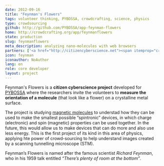 ```yaml
---
date: 2012-09-16
title: "Feynman's Flowers"
tags: volunteer thinking, PYBOSSA, crowdcrafting, science, physics
type: crowdsourcing
github: http://github.com/PYBOSSA/app-feynman-flowers
home: http://crowdcrafting.org/app/feynmanflowers
state: production
slug: feynmanflowers
meta_description: analyzing nano-molecules with web browsers
partners: ['<a href="http://citizencyberscience.net"><span itemprop="creator">Citizen Cyberscience Centre</span></a>', '<a href="http://www.ucl.ac.uk/hirjibehedin"><span itemprop="creator">The Hirjibehedin Research Group</span></a>', '<a href="http://www.london-nano.com"><span itemprop="creator">London Centre for Nanotechnology</span></a>', '<a href="http://www.ucl.ac.uk"><span itemprop="creator">University College London</span></a>']
icon: feynman
iconauthor: NoAuthor
lang: en
role: core developer
layout: project
---
```


Feynman's Flowers is a **citizen cyberscience project** developed for [PYBOSSA](http://dev.pybossa.com) where the researchers invite the volunteers to **measure the orientation of a molecule** (that look like a flower) on a crystalline metal surface.

The project is studying [magnetic molecules](http://www.ucl.ac.uk/~ucanchi/PYBOSSA/Molecules/molecules.html) to understad how they can be used to make the smallest possible “spintronic” devices, in which charge (electronic) and spin (magnetic) properties can be used together. In the future, this would allow us to make devices that can do more and also use less energy.
This is the first project of its kind in this area of physics, applying hte power of crowd-sourcing to help understand images created by a scanning tunnelling microscope (STM).

Feynman’s Flowers is named after the famous scientist *Richard Feynman*, who in his 1959 talk entitled *“There’s plenty of room at the bottom”*. 
